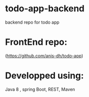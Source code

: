 # todo-app-backend
backend repo for todo app
# FrontEnd repo:
(https://github.com/anis-dh/todo-app)
# Developped using:
Java 8 , spring Boot, REST, Maven

